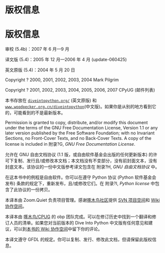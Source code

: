 # 版权信息

# 版权信息

审校 (5.4b)：2007 年 6 月—9 月

译文版 (5.4)：2005 年 12 月—2006 年 4 月 (update-060425)

英文原版 (5.4)：2004 年 5 月 20 日

Copyright ? 2000, 2001, 2002, 2003, 2004 Mark Pilgrim

Copyright ? 2001, 2002, 2003, 2004, 2005, 2006, 2007 CPyUG (邮件列表)

本书存放在 [`diveintopython.org/`](http://diveintopython.org/) (英文原版) 和 [`www.woodpecker.org.cn/diveintopython`](http://www.woodpecker.org.cn/diveintopython)(中文版)。如果你是从别的地方看到它的，可能看到的不是最新版本。

Permission is granted to copy, distribute, and/or modify this document under the terms of the GNU Free Documentation License, Version 1.1 or any later version published by the Free Software Foundation; with no Invariant Sections, no Front-Cover Texts, and no Back-Cover Texts. A copy of the license is included in 附录?G, *GNU Free Documentation License*.

允许在 GNU 自由文档协议 (1.1 版，或自由软件基金会出版的任何更新版本) 的许可下复制、发行且/或修改本文档；本文档没有不变部分，没有前封面文本，没有封底文本。该协议的一份中文版参考译文包含在 附录?H, *GNU 自由文档协议* 中。

在这本书中的例程是自由软件。你可以在遵守 Python 协议 (Python 软件基金会发布) 条款的规定下，重新发布，且/或修改它们。在 附录?I, *Python license* 中包含了此协议的一份拷贝。

本译本由 Zoom.Quiet 负责项目管理。感谢[啄木鸟社区](http://www.woodpecker.org.cn)提供 [SVN 项目空间](http://svn.woodpecker.org.cn/woodpecker/zh-translations/trunk/diveintopython/zh-cn/)和 [Wiki 协作空间](http://wiki.woodpecker.org.cn/moin/DiveIntoPythonZh)。

本译本由 [啄木鸟/CPUG](http://wiki.woodpecker.org.cn/moin/CPUG) 的 obp 团队完成。可以在修订历史中找到一个翻译和修订人员的清单。如果您对当前版本的 Dive Into Python 中文版有任何意见和建议，可以到[本书的 Wiki 协作空间](http://wiki.woodpecker.org.cn/moin/DiveIntoPythonZh)中留下你的评论。

本译文遵守 GFDL 的规定。你可以复制、发行、修改此文档，但请保留此版权信息。